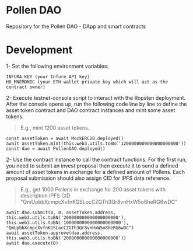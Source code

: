 Pollen DAO
===================

Repository for the Pollen DAO - DApp and smart contracts

Development
===========

1- Set the following environment variables:

```
INFURA_KEY (your Infure API key)
HD_MNEMONIC (your ETH wallet private key which will act as the contract owner)

```

2- Execute testnet-console script to interact with the Ropsten deployment. After the console opens up, run the following code line by line to define the asset token contract and DAO contract instances and mint some asset tokens.
> E.g., mint 1200 asset tokens.

```
const assetToken = await MockERC20.deployed()
await assetToken.mint(this.web3.utils.toBN('1200000000000000000000'))
const dao = await PollenDAO.deployed()
```

2- Use the contract instance to call the contract functions.
For the first run, you need to submit an invest proposal then execute it to send a defined amount of asset tokens in exchange for a defined amount of Pollens.
Each proposal submission should also assign CID for IPFS data reference. 
> E.g., get 1000 Pollens in exchange for 200 asset tokens with description IPFS CID "QmUpbbXcmpcXvfnKGSLocCZGTh3Qr8vnHxW5o8heRG6wDC"

```
await dao.submit(0, 0, assetToken.address, this.web3.utils.toBN('200000000000000000000'), this.web3.utils.toBN('1000000000000000000000'), "QmUpbbXcmpcXvfnKGSLocCZGTh3Qr8vnHxW5o8heRG6wDC")
await assetToken.approve(dao.address, this.web3.utils.toBN('200000000000000000000'))
await dao.execute(0)
```
